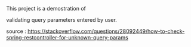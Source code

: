 This project is a demostration of 

validating query parameters entered by user.

source : https://stackoverflow.com/questions/28092449/how-to-check-spring-restcontroller-for-unknown-query-params